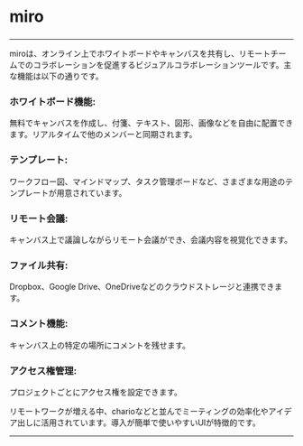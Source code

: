 # miro
### 

---

miroは、オンライン上でホワイトボードやキャンバスを共有し、リモートチームでのコラボレーションを促進するビジュアルコラボレーションツールです。主な機能は以下の通りです。

### ホワイトボード機能: 
無料でキャンバスを作成し、付箋、テキスト、図形、画像などを自由に配置できます。リアルタイムで他のメンバーと同期されます。
### テンプレート: 
ワークフロー図、マインドマップ、タスク管理ボードなど、さまざまな用途のテンプレートが用意されています。
### リモート会議: 
キャンバス上で議論しながらリモート会議ができ、会議内容を視覚化できます。
### ファイル共有: 
Dropbox、Google Drive、OneDriveなどのクラウドストレージと連携できます。
### コメント機能: 
キャンバス上の特定の場所にコメントを残せます。
### アクセス権管理: 
プロジェクトごとにアクセス権を設定できます。

リモートワークが増える中、charioなどと並んでミーティングの効率化やアイデア出しに活用されています。導入が簡単で使いやすいUIが特徴的です。

---
